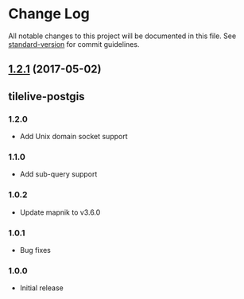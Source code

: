 # Change Log

All notable changes to this project will be documented in this file. See [standard-version](https://github.com/conventional-changelog/standard-version) for commit guidelines.

<a name="1.2.1"></a>
## [1.2.1](https://github.com/stepankuzmin/tilelive-postgis/compare/v1.2.0...v1.2.1) (2017-05-02)



## tilelive-postgis

### 1.2.0

- Add Unix domain socket support

### 1.1.0

- Add sub-query support

### 1.0.2

- Update mapnik to v3.6.0

### 1.0.1

- Bug fixes

### 1.0.0

- Initial release
